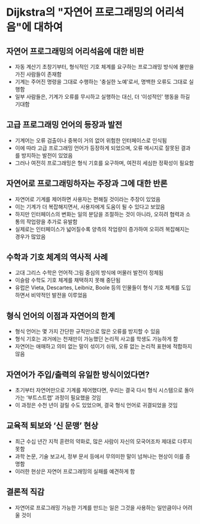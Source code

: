 # Dijkstra의 "자연어 프로그래밍의 어리석음"에 대하여 


자연어 프로그래밍의 어리석음에 대한 비판
----------------------

* 자동 계산기 초창기부터, 형식적인 기호 체계를 요구하는 프로그래밍 방식에 불만을 가진 사람들이 존재함
* 기계는 주어진 명령을 그대로 수행하는 '충실한 노예'로서, 명백한 오류도 그대로 실행함
* 일부 사람들은, 기계가 오류를 무시하고 실행하는 대신, 더 ‘이성적인’ 행동을 하길 기대함

고급 프로그래밍 언어의 등장과 발전
-------------------

* 기계어는 오류 검출이나 중복이 거의 없어 위험한 인터페이스로 인식됨
* 이에 따라 고급 프로그래밍 언어가 등장하게 되었으며, 오류 메시지로 잘못된 결과를 방지하는 발전이 있었음
* 그러나 여전히 프로그래밍은 형식 기호를 요구하며, 여전히 세심한 정확성이 필요함

자연어로 프로그래밍하자는 주장과 그에 대한 반론
--------------------------

* 자연어로 기계를 제어하면 사용자는 편해질 것이라는 주장이 있었음
* 이는 기계가 더 복잡해지면서, 사용자에게 도움이 될 수 있다고 보았음
* 하지만 인터페이스의 변화는 일의 분담을 조절하는 것이 아니라, 오히려 협력과 소통의 작업량을 추가로 유발함
* 실제로는 인터페이스가 넓어질수록 양측의 작업량이 증가하여 오히려 복잡해지는 경우가 많았음

수학과 기호 체계의 역사적 사례
-----------------

* 고대 그리스 수학은 언어적·그림 중심의 방식에 머물러 발전이 정체됨
* 이슬람 수학도 기호 체계를 채택하지 못해 중단됨
* 유럽은 Vieta, Descartes, Leibniz, Boole 등의 인물들이 형식 기호 체계를 도입하면서 비약적인 발전을 이루었음

형식 언어의 이점과 자연어의 한계
------------------

* 형식 언어는 몇 가지 간단한 규칙만으로 많은 오류를 방지할 수 있음
* 형식 기호는 과거에는 천재만이 가능했던 논리적 사고를 학생도 가능하게 함
* 자연어는 애매하고 의미 없는 말이 섞이기 쉬워, 오류 없는 논리적 표현에 적합하지 않음

자연어가 주입/출력의 유일한 방식이었다면?
-----------------------

* 초기부터 자연어만으로 기계를 제어했다면, 우리는 결국 다시 형식 시스템으로 돌아가는 ‘부트스트랩’ 과정이 필요했을 것임
* 이 과정은 수천 년이 걸릴 수도 있었으며, 결국 형식 언어로 귀결되었을 것임

교육적 퇴보와 ‘신 문맹’ 현상
-----------------

* 최근 수십 년간 지적 훈련의 약화로, 많은 사람이 자신의 모국어조차 제대로 다루지 못함
* 과학 논문, 기술 보고서, 정부 문서 등에서 무의미한 말이 넘쳐나는 현상이 이를 증명함
* 이러한 현상은 자연어 프로그래밍의 실패를 예견하게 함

결론적 직감
------

* 자연어로 프로그래밍 가능한 기계를 만드는 일은 그것을 사용하는 일만큼이나 어려울 것이
